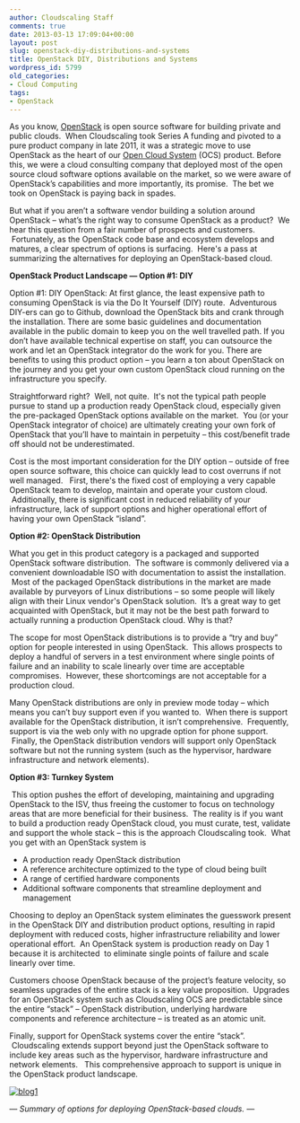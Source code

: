 ```yaml
---
author: Cloudscaling Staff
comments: true
date: 2013-03-13 17:09:04+00:00
layout: post
slug: openstack-diy-distributions-and-systems
title: OpenStack DIY, Distributions and Systems
wordpress_id: 5799
old_categories:
- Cloud Computing
tags:
- OpenStack
---
```


As you know, [OpenStack](http://www.openstack.org/) is open source software for building private and public clouds.  When Cloudscaling took Series A funding and pivoted to a pure product company in late 2011, it was a strategic move to use OpenStack as the heart of our [Open Cloud System](http://www.cloudscaling.com/ocs-system-overview/) (OCS) product. Before this, we were a cloud consulting company that deployed most of the open source cloud software options available on the market, so we were aware of OpenStack’s capabilities and more importantly, its promise.  The bet we took on OpenStack is paying back in spades.     
  
But what if you aren’t a software vendor building a solution around OpenStack – what’s the right way to consume OpenStack as a product?  We hear this question from a fair number of prospects and customers.  Fortunately, as the OpenStack code base and ecosystem develops and matures, a clear spectrum of options is surfacing.  Here's a pass at summarizing the alternatives for deploying an OpenStack-based cloud.

**OpenStack Product Landscape — Option #1: DIY**

Option #1: DIY OpenStack: At first glance, the least expensive path to consuming OpenStack is via the Do It Yourself (DIY) route.  Adventurous DIY-ers can go to Github, download the OpenStack bits and crank through the installation. There are some basic guidelines and documentation available in the public domain to keep you on the well travelled path. If you don’t have available technical expertise on staff, you can outsource the work and let an OpenStack integrator do the work for you. There are benefits to using this product option – you learn a ton about OpenStack on the journey and you get your own custom OpenStack cloud running on the infrastructure you specify.   
  
Straightforward right?  Well, not quite.  It's not the typical path people pursue to stand up a production ready OpenStack cloud, especially given the pre-packaged OpenStack options available on the market.  You (or your OpenStack integrator of choice) are ultimately creating your own fork of OpenStack that you’ll have to maintain in perpetuity – this cost/benefit trade off should not be underestimated.  
  
Cost is the most important consideration for the DIY option – outside of free open source software, this choice can quickly lead to cost overruns if not well managed.   First, there's the fixed cost of employing a very capable OpenStack team to develop, maintain and operate your custom cloud.  Additionally, there is significant cost in reduced reliability of your infrastructure, lack of support options and higher operational effort of having your own OpenStack “island”.

**Option #2: OpenStack Distribution** 

What you get in this product category is a packaged and supported OpenStack software distribution.  The software is commonly delivered via a convenient downloadable ISO with documentation to assist the installation.  Most of the packaged OpenStack distributions in the market are made available by purveyors of Linux distributions – so some people will likely align with their Linux vendor's OpenStack solution.  It’s a great way to get acquainted with OpenStack, but it may not be the best path forward to actually running a production OpenStack cloud. Why is that?  
  
The scope for most OpenStack distributions is to provide a “try and buy” option for people interested in using OpenStack.  This allows prospects to deploy a handful of servers in a test environment where single points of failure and an inability to scale linearly over time are acceptable compromises.  However, these shortcomings are not acceptable for a production cloud.  
  
Many OpenStack distributions are only in preview mode today – which means you can’t buy support even if you wanted to.  When there is support available for the OpenStack distribution, it isn’t comprehensive.  Frequently, support is via the web only with no upgrade option for phone support.  Finally, the OpenStack distribution vendors will support only OpenStack software but not the running system (such as the hypervisor, hardware infrastructure and network elements).

**Option #3: Turnkey System** 

 This option pushes the effort of developing, maintaining and upgrading OpenStack to the ISV, thus freeing the customer to focus on technology areas that are more beneficial for their business.  The reality is if you want to build a production ready OpenStack cloud, you must curate, test, validate and support the whole stack – this is the approach Cloudscaling took.  What you get with an OpenStack system is 

  * A production ready OpenStack distribution
  * A reference architecture optimized to the type of cloud being built
  * A range of certified hardware components
  * Additional software components that streamline deployment and management

  
Choosing to deploy an OpenStack system eliminates the guesswork present in the OpenStack DIY and distribution product options, resulting in rapid deployment with reduced costs, higher infrastructure reliability and lower operational effort.  An OpenStack system is production ready on Day 1 because it is architected  to eliminate single points of failure and scale linearly over time.   
  
Customers choose OpenStack because of the project’s feature velocity, so seamless upgrades of the entire stack is a key value proposition.  Upgrades for an OpenStack system such as Cloudscaling OCS are predictable since the entire “stack” – OpenStack distribution, underlying hardware components and reference architecture – is treated as an atomic unit.    
  
Finally, support for OpenStack systems cover the entire “stack”.  Cloudscaling extends support beyond just the OpenStack software to include key areas such as the hypervisor, hardware infrastructure and network elements.   This comprehensive approach to support is unique in the OpenStack product landscape.

[![blog1](http://www.cloudscaling.com/wp-content/uploads/2013/03/blog1.jpg)](http://www.cloudscaling.com/wp-content/uploads/2013/03/blog1.jpg)

_— Summary of options for deploying OpenStack-based clouds. —_
